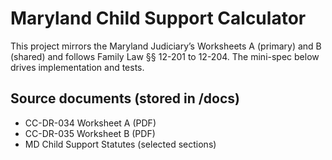 # Maryland Child Support Calculator

This project mirrors the Maryland Judiciary’s Worksheets A (primary) and B (shared) and follows Family Law §§ 12-201 to 12-204. The mini-spec below drives implementation and tests.


## Source documents (stored in /docs)
- CC-DR-034 Worksheet A (PDF)
- CC-DR-035 Worksheet B (PDF)
- MD Child Support Statutes (selected sections)
